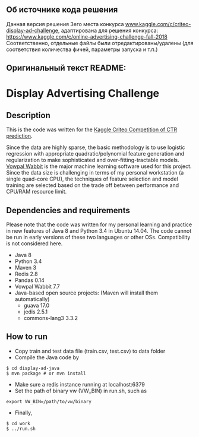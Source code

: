 ## Об источнике кода решения

Данная версия решения 3его места конкурса www.kaggle.com/c/criteo-display-ad-challenge, адаптирована для решения конкурса:  
https://www.kaggle.com/c/online-advertising-challenge-fall-2018  
Соответственно, отдельные файлы были отредактированы/удалены (для соответствия количества фичей, параметры запуска и т.п.)


## Оригинальный текст README:

Display Advertising Challenge
=============================

Description
-----------
This is the code was written for the [Kaggle Criteo Competition of CTR prediction](https://www.kaggle.com/c/criteo-display-ad-challenge). 

Since the data are highly sparse, the basic methodology is to use logistic regression with appropriate quadratic/polynomial feature generation and regularization to make sophisticated and over-fitting-tractable models. [Vowpal Wabbit](https://github.com/JohnLangford/vowpal_wabbit) is the major machine learning software used for this project. Since the data size is challenging in terms of my personal workstation (a single quad-core CPU), the techniques of feature selection and model training are selected based on the trade off between performance and CPU/RAM resource limit.

Dependencies and requirements
-----------------------------
Please note that the code was written for my personal learning and practice in new features of Java 8 and Python 3.4 in Ubuntu 14.04. The code cannot be run in early versions of these two languages or other OSs. Compatibility is not considered here.

* Java 8
* Python 3.4
* Maven 3
* Redis 2.8
* Pandas 0.14
* Vowpal Wabbit 7.7
* Java-based open source projects: (Maven will install them automatically)
  - guava 17.0
  - jedis 2.5.1
  - commons-lang3 3.3.2
 

How to run
----------
- Copy train and test data file (train.csv, test.csv) to data folder
- Compile the Java code by
```
$ cd display-ad-java
$ mvn package # or mvn install
```
- Make sure a redis instance running at localhost:6379
- Set the path of binary vw (VW_BIN) in run.sh, such as 
```
export VW_BIN=/path/to/vw/binary
```
- Finally, 
```
$ cd work
$ ../run.sh
```


